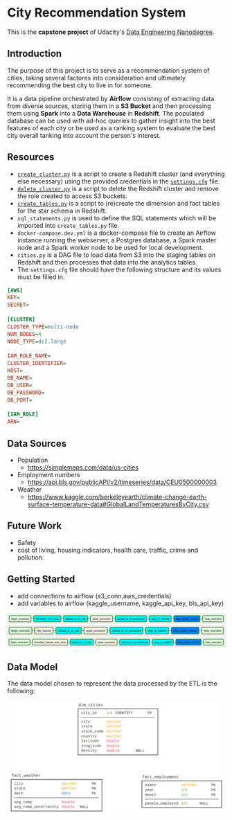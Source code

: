 # City Recommendation System

This is the **capstone project** of Udacity's [Data Engineering Nanodegree](https://www.udacity.com/course/data-engineer-nanodegree--nd027).

## Introduction

The purpose of this project is to serve as a recommendation system of cities, taking several factores into consideration and ultimately recommending the best city to live in for someone.

It is a data pipeline orchestrated by **Airflow** consisting of extracting data from diverse sources, storing them in a **S3 Bucket** and then processing them using **Spark** into a **Data Warehouse** in **Redshift**. The populated database can be used with ad-hoc queries to gather insight into the best features of each city or be used as a ranking system to evaluate the best city overall tanking into account the person's interest.

## Resources

* [`create_cluster.py`](./create_cluster.py) is a script to create a Redshift cluster (and everything else necessary) using the provided credentials in the [`settings.cfg`](./settings.cfg) file.
* [`delete_cluster.py`](./delete_cluster.py) is a script to delete the Redshift cluster and remove the role created to access S3 buckets.
* [`create_tables.py`](./create_tables.py) is a script to (re)create the dimension and fact tables for the star schema in Redshift.
* `sql_statements.py` is used to define the SQL statements which will be imported into `create_tables.py` file.
* `docker-compose.dev.yml` is a docker-compose file to create an Airflow instance running the webserver, a Postgres database, a Spark master node and a Spark worker node to be used for local development.
* `cities.py` is a DAG file to load data from S3 into the staging tables on Redshift and then processes that data into the analytics tables.
* The `settings.cfg` file should have the following structure and its values must be filled in.

```ini
[AWS]
KEY=
SECRET=

[CLUSTER] 
CLUSTER_TYPE=multi-node
NUM_NODES=4
NODE_TYPE=dc2.large

IAM_ROLE_NAME=
CLUSTER_IDENTIFIER=
HOST=
DB_NAME=
DB_USER=
DB_PASSWORD=
DB_PORT=

[IAM_ROLE]
ARN=
```

## Data Sources

* Population 
  * https://simplemaps.com/data/us-cities
* Employment numbers
  * https://api.bls.gov/publicAPI/v2/timeseries/data/CEU0500000003
* Weather
  * https://www.kaggle.com/berkeleyearth/climate-change-earth-surface-temperature-data#GlobalLandTemperaturesByCity.csv


## Future Work

* Safety
* cost of living, housing indicators, health care, traffic, crime and pollution.
  
## Getting Started

* add connections to airflow (s3_conn,aws_credentials)
* add variables to airflow (kaggle_username, kaggle_api_key, bls_api_key)


![Cities DAG](./resources/cities_dag.png)
![Employment DAG](./resources/employment_dag.png)
![Weather DAG](./resources/weather_dag.png)

## Data Model

The data model chosen to represent the data processed by the ETL is the following:

![Star Schema](./resources/table_schema.png)
